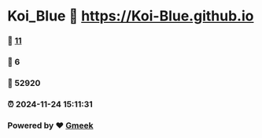 # Koi_Blue :link: https://Koi-Blue.github.io 
### :page_facing_up: [11](https://Koi-Blue.github.io/tag.html) 
### :speech_balloon: 6 
### :hibiscus: 52920 
### :alarm_clock: 2024-11-24 15:11:31 
### Powered by :heart: [Gmeek](https://github.com/Meekdai/Gmeek)
